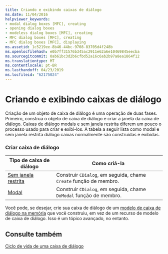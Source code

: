 ```yaml
---
title: Criando e exibindo caixas de diálogo
ms.date: 11/04/2016
helpviewer_keywords:
- modal dialog boxes [MFC], creating
- opening dialog boxes
- modeless dialog boxes [MFC], creating
- MFC dialog boxes [MFC], creating
- MFC dialog boxes [MFC], displaying
ms.assetid: 1c5219ee-8b46-44bc-9708-83705d4f248b
ms.openlocfilehash: e0b7ff31576b345ac2911e62a6e10469845eecba
ms.sourcegitcommit: 0ab61bc3d2b6cfbd52a16c6ab2b97a8ea1864f12
ms.translationtype: MT
ms.contentlocale: pt-BR
ms.lasthandoff: 04/23/2019
ms.locfileid: "62175024"
---
```

# <a name="creating-and-displaying-dialog-boxes"></a>Criando e exibindo caixas de diálogo

Criação de um objeto de caixa de diálogo é uma operação de duas fases. Primeiro, construa o objeto de caixa de diálogo e criar a janela da caixa de diálogo. Caixas de diálogo modais e sem janela restrita diferem um pouco o processo usado para criar e exibi-los. A tabela a seguir lista como modal e sem janela restrita diálogo caixas normalmente são construídas e exibidas.

### <a name="dialog-creation"></a>Criar caixa de diálogo

|Tipo de caixa de diálogo|Como criá-la|
|-----------------|----------------------|
|[Sem janela restrita](../mfc/creating-modeless-dialog-boxes.md)|Construir `CDialog`, em seguida, chame `Create` função de membro.|
|[Modal](../mfc/creating-modal-dialog-boxes.md)|Construir `CDialog`, em seguida, chame `DoModal` função de membro.|

Você pode, se desejar, crie sua caixa de diálogo de um [modelo de caixa de diálogo na memória](../mfc/using-a-dialog-template-in-memory.md) que você construiu, em vez de um recurso de modelo de caixa de diálogo. Isso é um tópico avançado, no entanto.

## <a name="see-also"></a>Consulte também

[Ciclo de vida de uma caixa de diálogo](../mfc/life-cycle-of-a-dialog-box.md)
